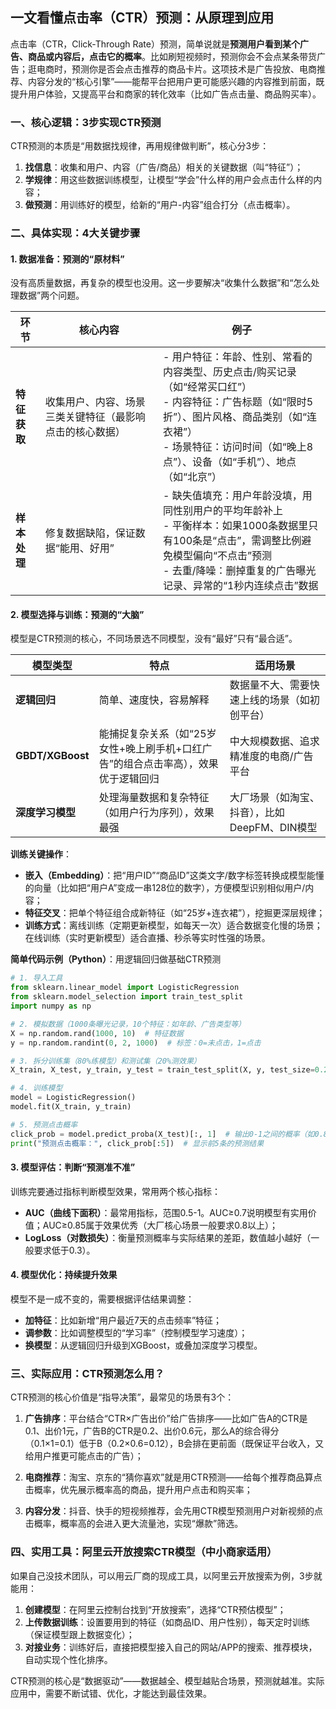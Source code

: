 ## 一文看懂点击率（CTR）预测：从原理到应用
点击率（CTR，Click-Through Rate）预测，简单说就是**预测用户看到某个广告、商品或内容后，点击它的概率**。比如刷短视频时，预测你会不会点某条带货广告；逛电商时，预测你是否会点击推荐的商品卡片。这项技术是广告投放、电商推荐、内容分发的“核心引擎”——能帮平台把用户更可能感兴趣的内容推到前面，既提升用户体验，又提高平台和商家的转化效率（比如广告点击量、商品购买率）。


### 一、核心逻辑：3步实现CTR预测
CTR预测的本质是“用数据找规律，再用规律做判断”，核心分3步：
1.  **找信息**：收集和用户、内容（广告/商品）相关的关键数据（叫“特征”）；
2.  **学规律**：用这些数据训练模型，让模型“学会”什么样的用户会点击什么样的内容；
3.  **做预测**：用训练好的模型，给新的“用户-内容”组合打分（点击概率）。


### 二、具体实现：4大关键步骤
#### 1. 数据准备：预测的“原材料”
没有高质量数据，再复杂的模型也没用。这一步要解决“收集什么数据”和“怎么处理数据”两个问题。

| 环节         | 核心内容                                                                 | 例子                                                                 |
|--------------|--------------------------------------------------------------------------|----------------------------------------------------------------------|
| **特征获取** | 收集用户、内容、场景三类关键特征（最影响点击的核心数据）                 | -  用户特征：年龄、性别、常看的内容类型、历史点击/购买记录（如“经常买口红”）<br>- 内容特征：广告标题（如“限时5折”）、图片风格、商品类别（如“连衣裙”）<br>- 场景特征：访问时间（如“晚上8点”）、设备（如“手机”）、地点（如“北京”） |
| **样本处理** | 修复数据缺陷，保证数据“能用、好用”                                       | -  缺失值填充：用户年龄没填，用同性别用户的平均年龄补上<br>- 平衡样本：如果1000条数据里只有100条是“点击”，需调整比例避免模型偏向“不点击”预测<br>- 去重/降噪：删掉重复的广告曝光记录、异常的“1秒内连续点击”数据 |

#### 2. 模型选择与训练：预测的“大脑”
模型是CTR预测的核心，不同场景选不同模型，没有“最好”只有“最合适”。

| 模型类型               | 特点                                                                 | 适用场景                                     |
|------------------------|----------------------------------------------------------------------|----------------------------------------------|
| **逻辑回归**           | 简单、速度快，容易解释                                                | 数据量不大、需要快速上线的场景（如初创平台） |
| **GBDT/XGBoost**       | 能捕捉复杂关系（如“25岁女性+晚上刷手机+口红广告”的组合点击率高），效果优于逻辑回归 | 中大规模数据、追求精准度的电商/广告平台       |
| **深度学习模型**       | 处理海量数据和复杂特征（如用户行为序列），效果最强                      | 大厂场景（如淘宝、抖音），比如DeepFM、DIN模型 |

**训练关键操作**：
-  **嵌入（Embedding）**：把“用户ID”“商品ID”这类文字/数字标签转换成模型能懂的向量（比如把“用户A”变成一串128位的数字），方便模型识别相似用户/内容；
-  **特征交叉**：把单个特征组合成新特征（如“25岁+连衣裙”），挖掘更深层规律；
-  **训练方式**：离线训练（定期更新模型，如每天一次）适合数据变化慢的场景；在线训练（实时更新模型）适合直播、秒杀等实时性强的场景。

**简单代码示例（Python）**：用逻辑回归做基础CTR预测
```python
# 1. 导入工具
from sklearn.linear_model import LogisticRegression
from sklearn.model_selection import train_test_split
import numpy as np

# 2. 模拟数据（1000条曝光记录，10个特征：如年龄、广告类型等）
X = np.random.rand(1000, 10)  # 特征数据
y = np.random.randint(0, 2, 1000)  # 标签：0=未点击，1=点击

# 3. 拆分训练集（80%练模型）和测试集（20%测效果）
X_train, X_test, y_train, y_test = train_test_split(X, y, test_size=0.2, random_state=42)

# 4. 训练模型
model = LogisticRegression()
model.fit(X_train, y_train)

# 5. 预测点击概率
click_prob = model.predict_proba(X_test)[:, 1]  # 输出0-1之间的概率（如0.8=80%可能点击）
print("预测点击概率：", click_prob[:5])  # 显示前5条的预测结果
```

#### 3. 模型评估：判断“预测准不准”
训练完要通过指标判断模型效果，常用两个核心指标：
-  **AUC（曲线下面积）**：最常用指标，范围0.5-1。AUC≥0.7说明模型有实用价值；AUC≥0.85属于效果优秀（大厂核心场景一般要求0.8以上）；
-  **LogLoss（对数损失）**：衡量预测概率与实际结果的差距，数值越小越好（一般要求低于0.3）。

#### 4. 模型优化：持续提升效果
模型不是一成不变的，需要根据评估结果调整：
-  **加特征**：比如新增“用户最近7天的点击频率”特征；
-  **调参数**：比如调整模型的“学习率”（控制模型学习速度）；
-  **换模型**：从逻辑回归升级到XGBoost，或叠加深度学习模型。


### 三、实际应用：CTR预测怎么用？
CTR预测的核心价值是“指导决策”，最常见的场景有3个：

1.  **广告排序**：平台结合“CTR×广告出价”给广告排序——比如广告A的CTR是0.1、出价1元，广告B的CTR是0.2、出价0.6元，那么A的综合得分（0.1×1=0.1）低于B（0.2×0.6=0.12），B会排在更前面（既保证平台收入，又给用户推更可能点击的广告）；
   
2.  **电商推荐**：淘宝、京东的“猜你喜欢”就是用CTR预测——给每个推荐商品算点击概率，优先展示概率高的商品，提升用户点击和购买率；

3.  **内容分发**：抖音、快手的短视频推荐，会先用CTR模型预测用户对新视频的点击概率，概率高的会进入更大流量池，实现“爆款”筛选。


### 四、实用工具：阿里云开放搜索CTR模型（中小商家适用）
如果自己没技术团队，可以用云厂商的现成工具，以阿里云开放搜索为例，3步就能用：
1.  **创建模型**：在阿里云控制台找到“开放搜索”，选择“CTR预估模型”；
2.  **上传数据训练**：设置要用到的特征（如商品ID、用户性别），每天定时训练（保证模型跟上数据变化）；
3.  **对接业务**：训练好后，直接把模型接入自己的网站/APP的搜索、推荐模块，自动实现个性化排序。


CTR预测的核心是“数据驱动”——数据越全、模型越贴合场景，预测就越准。实际应用中，需要不断试错、优化，才能达到最佳效果。
